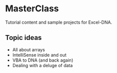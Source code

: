 # MasterClass
Tutorial content and sample projects for Excel-DNA.

## Topic ideas
* All about arrays
* IntelliSense inside and out
* VBA to DNA (and back again)
* Dealing with a deluge of data
